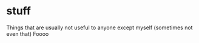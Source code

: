 # stuff

Things that are usually not useful to anyone except myself (sometimes not even that)
Foooo
